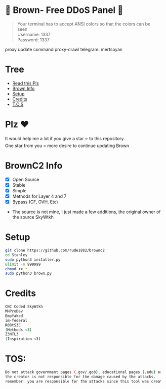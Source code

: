 # 🚀 Brown- Free DDoS Panel 🚀
> Your terminal has to accept ANSI colors so that the colors can be seen<br>
> Username: 1337<br>
> Password: 1337<br>

proxy update command proxy-crawl
telegram: mertsoyan


# Tree
* [Read this Pls](#plz-%EF%B8%8F)
* [Brown Info](Brown-Info)
* [Setup](#Setup)
* [Credits](#Credits)
* [T.O.S](#TOS)

# Plz ♥️
It would help me a lot if you give a star ⭐ to this repository.<br>
One star from you = more desire to continue updating Brown

# BrownC2 Info
- [x] Open Source
- [x] Stable
- [x] Simple
- [x] Methods for Layer 4 and 7
- [x] Bypass (CF, OVH, Etc)  
- The source is not mine, I just made a few additions, the original owner of the source SkyWtkh

# Setup
```sh
git clone https://github.com/rude1882/brownc2
cd Stanley
sudo python3 installer.py
ulimit -n 999999
chmod +x *
sudo python3 brown.py
```

# Credits
```sh
CNC Coded SkyWtkh
MHProDev
Empfaked
im-federal
R00tS3C
(Methods <3)
Z3NTL3
(Inspiration <3)
```

# TOS:
```sh
Do not attack government pages (.gov/.gob), educational pages (.edu) or the United States Department of Defense (.mil), 
the creator is not responsible for the damage caused by the attacks. 
remember: you are responsible for the attacks since this tool was created for educational purposes
```
